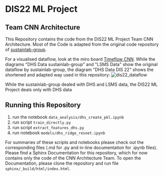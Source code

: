 # DIS22 ML Project

## Team CNN Architecture
This Repository contains the code from the DIS22 ML Project Team CNN Architecture.
Most of the Code is adapted from the original code repository of [sustainlab-group](https://github.com/sustainlab-group/africa_poverty).

For a visualised dataflow, look at the miro board [Timeflow CNN](https://miro.com/app/board/o9J_lC6R8PY=/).
While the diagrams "DHS Data sustainlab-group" and "LSMS Data" show the original dataflow by sustainlab-group, the diagram "DHS Data DIS 22" shows the shortened and adapted way used in this repository:
![dis22_dataflow](https://user-images.githubusercontent.com/72933444/122673505-065c1480-d1d1-11eb-9a3b-ce5bfac1fb44.jpg)


While the sustainlab-group dealed with DHS and LSMS data, the DIS22 ML Project deals only with DHS data

## Running this Repository
1. run the notebook `data_analysis/dhs_create_pkl.ipynb`
2. run script `train_directly.py`
3. run script `extract_features_dhs.py`
4. run notebook `models/dhs_ridge_resnet.ipynb`

For summaries of these scripts and notebooks please check out the corresponding files (.md for .py and in-line documentation for .ipynb files).
Please find a Sphinx Documentation for this repository, which for now contains only the code of the CNN Architecture Team. To open the Documentation, please clone the repository and run file `sphinx/_build/html/index.html`.
